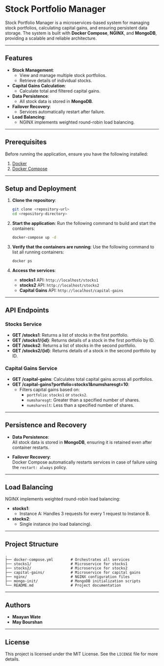 # Stock Portfolio Manager

Stock Portfolio Manager is a microservices-based system for managing stock portfolios, calculating capital gains, and ensuring persistent data storage. The system is built with **Docker Compose**, **NGINX**, and **MongoDB**, providing a scalable and reliable architecture.

---

## Features

- **Stock Management**:
  - View and manage multiple stock portfolios.
  - Retrieve details of individual stocks.
- **Capital Gains Calculation**:
  - Calculate total and filtered capital gains.
- **Data Persistence**:
  - All stock data is stored in **MongoDB**.
- **Failover Recovery**:
  - Services automatically restart after failure.
- **Load Balancing**:
  - NGINX implements weighted round-robin load balancing.

---

## Prerequisites

Before running the application, ensure you have the following installed:
1. [Docker](https://www.docker.com/)
2. [Docker Compose](https://docs.docker.com/compose/)

---

## Setup and Deployment

1. **Clone the repository**:
   ```bash
   git clone <repository-url>
   cd <repository-directory>
   ```

2. **Start the application**:
   Run the following command to build and start the containers:
   ```bash
   docker-compose up -d
   ```

3. **Verify that the containers are running**:
   Use the following command to list all running containers:
   ```bash
   docker ps
   ```

4. **Access the services**:
   - **stocks1** API: `http://localhost/stocks1`
   - **stocks2** API: `http://localhost/stocks2`
   - **Capital Gains** API: `http://localhost/capital-gains`

---

## API Endpoints

### Stocks Service
- **GET /stocks1**: Returns a list of stocks in the first portfolio.
- **GET /stocks1/{id}**: Returns details of a stock in the first portfolio by ID.
- **GET /stocks2**: Returns a list of stocks in the second portfolio.
- **GET /stocks2/{id}**: Returns details of a stock in the second portfolio by ID.

### Capital Gains Service
- **GET /capital-gains**: Calculates total capital gains across all portfolios.
- **GET /capital-gains?portfolio=stocks1&numsharesgt=10**:
  - Filters capital gains based on:
    - `portfolio`: `stocks1` or `stocks2`.
    - `numsharesgt`: Greater than a specified number of shares.
    - `numshareslt`: Less than a specified number of shares.

---

## Persistence and Recovery

- **Data Persistence**:  
  All stock data is stored in **MongoDB**, ensuring it is retained even after container restarts.

- **Failover Recovery**:  
  Docker Compose automatically restarts services in case of failure using the `restart: always` policy.

---

## Load Balancing

NGINX implements weighted round-robin load balancing:
- **stocks1**:
  - Instance A: Handles 3 requests for every 1 request to Instance B.
- **stocks2**:
  - Single instance (no load balancing).

---

## Project Structure

```
.
├── docker-compose.yml        # Orchestrates all services
├── stocks1/                  # Microservice for stocks1
├── stocks2/                  # Microservice for stocks2
├── capital-gains/            # Microservice for capital gains
├── nginx/                    # NGINX configuration files
├── mongo-init/               # MongoDB initialization scripts
└── README.md                 # Project documentation
```

---

## Authors

- **Maayan Wate**
- **May Bourshan**

---

## License

This project is licensed under the MIT License. See the `LICENSE` file for more details.

